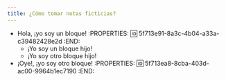 ```yaml
---
title: ¿Cómo tomar notas ficticias?
---
```


- Hola, ¡yo soy un bloque!
:PROPERTIES:
:id: 5f713e91-8a3c-4b04-a33a-c39482428e2d
:END:
    - ¡Yo soy un bloque hijo!
    - ¡Yo soy otro bloque hijo!
- ¡Oye!, ¡yo soy otro bloque!
:PROPERTIES:
:id: 5f713ea8-8cba-403d-ac00-9964b1ec7190
:END:
